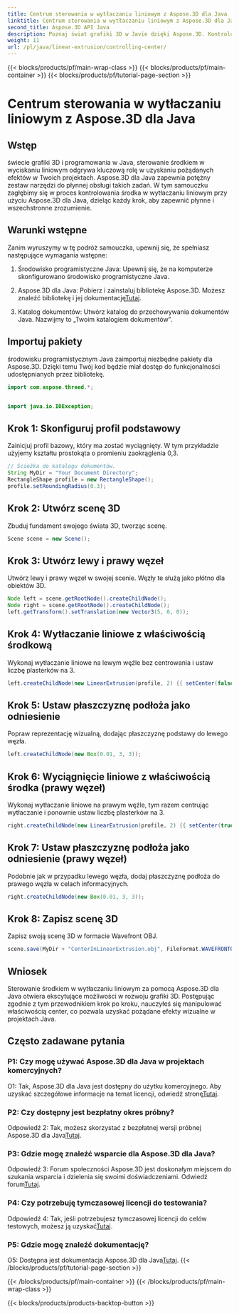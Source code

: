 ```yaml
---
title: Centrum sterowania w wytłaczaniu liniowym z Aspose.3D dla Java
linktitle: Centrum sterowania w wytłaczaniu liniowym z Aspose.3D dla Java
second_title: Aspose.3D API Java
description: Poznaj świat grafiki 3D w Javie dzięki Aspose.3D. Kontroluj środek w wytłaczaniu liniowym bez wysiłku.
weight: 11
url: /pl/java/linear-extrusion/controlling-center/
---
```


{{< blocks/products/pf/main-wrap-class >}}
{{< blocks/products/pf/main-container >}}
{{< blocks/products/pf/tutorial-page-section >}}

# Centrum sterowania w wytłaczaniu liniowym z Aspose.3D dla Java

## Wstęp

świecie grafiki 3D i programowania w Java, sterowanie środkiem w wyciskaniu liniowym odgrywa kluczową rolę w uzyskaniu pożądanych efektów w Twoich projektach. Aspose.3D dla Java zapewnia potężny zestaw narzędzi do płynnej obsługi takich zadań. W tym samouczku zagłębimy się w proces kontrolowania środka w wytłaczaniu liniowym przy użyciu Aspose.3D dla Java, dzieląc każdy krok, aby zapewnić płynne i wszechstronne zrozumienie.

## Warunki wstępne

Zanim wyruszymy w tę podróż samouczka, upewnij się, że spełniasz następujące wymagania wstępne:

1. Środowisko programistyczne Java: Upewnij się, że na komputerze skonfigurowano środowisko programistyczne Java.

2.  Aspose.3D dla Java: Pobierz i zainstaluj bibliotekę Aspose.3D. Możesz znaleźć bibliotekę i jej dokumentację[Tutaj](https://reference.aspose.com/3d/java/).

3. Katalog dokumentów: Utwórz katalog do przechowywania dokumentów Java. Nazwijmy to „Twoim katalogiem dokumentów”.

## Importuj pakiety

środowisku programistycznym Java zaimportuj niezbędne pakiety dla Aspose.3D. Dzięki temu Twój kod będzie miał dostęp do funkcjonalności udostępnianych przez bibliotekę.

```java
import com.aspose.threed.*;


import java.io.IOException;
```

## Krok 1: Skonfiguruj profil podstawowy

Zainicjuj profil bazowy, który ma zostać wyciągnięty. W tym przykładzie użyjemy kształtu prostokąta o promieniu zaokrąglenia 0,3.

```java
// Ścieżka do katalogu dokumentów.
String MyDir = "Your Document Directory";
RectangleShape profile = new RectangleShape();
profile.setRoundingRadius(0.3);
```

## Krok 2: Utwórz scenę 3D

Zbuduj fundament swojego świata 3D, tworząc scenę.

```java
Scene scene = new Scene();
```

## Krok 3: Utwórz lewy i prawy węzeł

Utwórz lewy i prawy węzeł w swojej scenie. Węzły te służą jako płótno dla obiektów 3D.

```java
Node left = scene.getRootNode().createChildNode();
Node right = scene.getRootNode().createChildNode();
left.getTransform().setTranslation(new Vector3(5, 0, 0));
```

## Krok 4: Wytłaczanie liniowe z właściwością środkową

Wykonaj wytłaczanie liniowe na lewym węźle bez centrowania i ustaw liczbę plasterków na 3.

```java
left.createChildNode(new LinearExtrusion(profile, 2) {{ setCenter(false); setSlices(3); }});
```

## Krok 5: Ustaw płaszczyznę podłoża jako odniesienie

Popraw reprezentację wizualną, dodając płaszczyznę podstawy do lewego węzła.

```java
left.createChildNode(new Box(0.01, 3, 3));
```

## Krok 6: Wyciągnięcie liniowe z właściwością środka (prawy węzeł)

Wykonaj wytłaczanie liniowe na prawym węźle, tym razem centrując wytłaczanie i ponownie ustaw liczbę plasterków na 3.

```java
right.createChildNode(new LinearExtrusion(profile, 2) {{ setCenter(true); setSlices(3); }});
```

## Krok 7: Ustaw płaszczyznę podłoża jako odniesienie (prawy węzeł)

Podobnie jak w przypadku lewego węzła, dodaj płaszczyznę podłoża do prawego węzła w celach informacyjnych.

```java
right.createChildNode(new Box(0.01, 3, 3));
```

## Krok 8: Zapisz scenę 3D

Zapisz swoją scenę 3D w formacie Wavefront OBJ.

```java
scene.save(MyDir + "CenterInLinearExtrusion.obj", FileFormat.WAVEFRONTOBJ);
```

## Wniosek

Sterowanie środkiem w wytłaczaniu liniowym za pomocą Aspose.3D dla Java otwiera ekscytujące możliwości w rozwoju grafiki 3D. Postępując zgodnie z tym przewodnikiem krok po kroku, nauczyłeś się manipulować właściwością center, co pozwala uzyskać pożądane efekty wizualne w projektach Java.

## Często zadawane pytania

### P1: Czy mogę używać Aspose.3D dla Java w projektach komercyjnych?

 O1: Tak, Aspose.3D dla Java jest dostępny do użytku komercyjnego. Aby uzyskać szczegółowe informacje na temat licencji, odwiedź stronę[Tutaj](https://purchase.aspose.com/buy).

### P2: Czy dostępny jest bezpłatny okres próbny?

 Odpowiedź 2: Tak, możesz skorzystać z bezpłatnej wersji próbnej Aspose.3D dla Java[Tutaj](https://releases.aspose.com/).

### P3: Gdzie mogę znaleźć wsparcie dla Aspose.3D dla Java?

 Odpowiedź 3: Forum społeczności Aspose.3D jest doskonałym miejscem do szukania wsparcia i dzielenia się swoimi doświadczeniami. Odwiedź forum[Tutaj](https://forum.aspose.com/c/3d/18).

### P4: Czy potrzebuję tymczasowej licencji do testowania?

Odpowiedź 4: Tak, jeśli potrzebujesz tymczasowej licencji do celów testowych, możesz ją uzyskać[Tutaj](https://purchase.aspose.com/temporary-license/).

### P5: Gdzie mogę znaleźć dokumentację?

 O5: Dostępna jest dokumentacja Aspose.3D dla Java[Tutaj](https://reference.aspose.com/3d/java/).
{{< /blocks/products/pf/tutorial-page-section >}}

{{< /blocks/products/pf/main-container >}}
{{< /blocks/products/pf/main-wrap-class >}}

{{< blocks/products/products-backtop-button >}}
